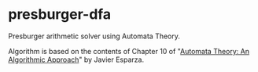 presburger-dfa
==============

Presburger arithmetic solver using Automata Theory.

Algorithm is based on the contents of Chapter 10 of "[Automata Theory: An Algorithmic Approach](https://www7.in.tum.de/~esparza/automatanotes.html)" by Javier Esparza.
